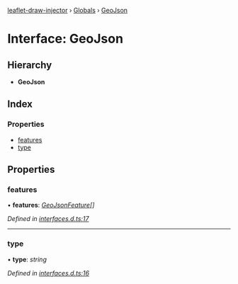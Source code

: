 [leaflet-draw-injector](../README.md) › [Globals](../globals.md) › [GeoJson](geojson.md)

# Interface: GeoJson

## Hierarchy

* **GeoJson**

## Index

### Properties

* [features](geojson.md#features)
* [type](geojson.md#type)

## Properties

###  features

• **features**: *[GeoJsonFeature](geojsonfeature.md)[]*

*Defined in [interfaces.d.ts:17](https://github.com/OpenCIAg/Ngx-Leaflet-Draw-Injector/blob/7a8b118/projects/ngx-leaflet-draw-injector/src/lib/interfaces.d.ts#L17)*

___

###  type

• **type**: *string*

*Defined in [interfaces.d.ts:16](https://github.com/OpenCIAg/Ngx-Leaflet-Draw-Injector/blob/7a8b118/projects/ngx-leaflet-draw-injector/src/lib/interfaces.d.ts#L16)*
